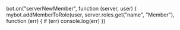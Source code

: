  bot.on("serverNewMember", function (server, user) {
           mybot.addMemberToRole(user, server.roles.get("name", "Member"), function (err) { if (err) console.log(err) })
